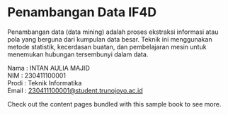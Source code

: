 # Penambangan Data IF4D

Penambangan data (data mining) adalah proses ekstraksi informasi atau pola yang berguna dari kumpulan data besar. Teknik ini menggunakan metode statistik, kecerdasan buatan, dan pembelajaran mesin untuk menemukan hubungan tersembunyi dalam data.  

Nama : INTAN AULIA MAJID  
NIM  : 230411100001  
Prodi : Teknik Informatika  
Email : 230411100001@student.trunojoyo.ac.id  

Check out the content pages bundled with this sample book to see more.

```{tableofcontents}
```
